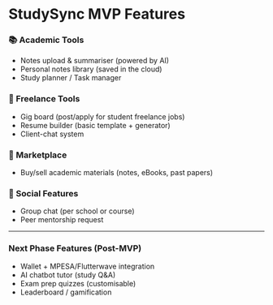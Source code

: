 # StudySync MVP Features

### 📚 Academic Tools
- Notes upload & summariser (powered by AI)
- Personal notes library (saved in the cloud)
- Study planner / Task manager

### 💼 Freelance Tools
- Gig board (post/apply for student freelance jobs)
- Resume builder (basic template + generator)
- Client-chat system

### 🛒 Marketplace
- Buy/sell academic materials (notes, eBooks, past papers)

### 💬 Social Features
- Group chat (per school or course)
- Peer mentorship request

---

### Next Phase Features (Post-MVP)
- Wallet + MPESA/Flutterwave integration
- AI chatbot tutor (study Q&A)
- Exam prep quizzes (customisable)
- Leaderboard / gamification
